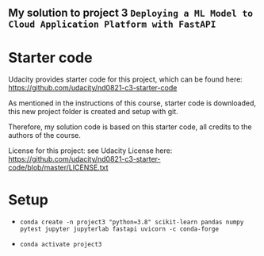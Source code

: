 ## My solution to project 3 `Deploying a ML Model to Cloud Application Platform with FastAPI`

# Starter code

Udacity provides starter code for this project, which can be found here: https://github.com/udacity/nd0821-c3-starter-code

As mentioned in the instructions of this course, starter code is downloaded, this new project folder is created and setup with git.

Therefore, my solution code is based on this starter code, all credits to the authors of the course.

License for this project: see Udacity License here: https://github.com/udacity/nd0821-c3-starter-code/blob/master/LICENSE.txt

# Setup

- `conda create -n project3 "python=3.8" scikit-learn pandas numpy pytest jupyter jupyterlab fastapi uvicorn -c conda-forge`

- `conda activate project3`